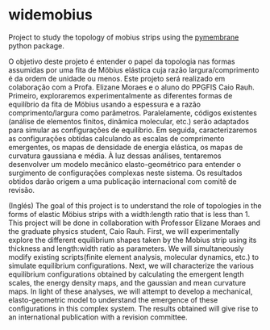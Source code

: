 # widemobius
Project to study the topology of mobius strips using the [pymembrane]([https://github.com/fdmatoz/PyMembrane]) python package.

O objetivo deste projeto é entender o papel da topologia nas formas assumidas por uma fita de Möbius elástica cuja razão largura/comprimento é da ordem de unidade ou menos. Este projeto será realizado em colaboração com a Profa. Elizane Moraes e o aluno do PPGFIS Caio Rauh. Primeiro, exploraremos experimentalmente as diferentes formas de equilíbrio da fita de Möbius usando a espessura e a razão comprimento/largura como parâmetros. Paralelamente, códigos existentes (análise de elementos finitos, dinâmica molecular, etc.) serão adaptados para simular as configurações de equilíbrio. Em seguida, caracterizaremos as configurações obtidas calculando as escalas de comprimento emergentes, os mapas de densidade de energia elástica, os mapas de curvatura gaussiana e média. À luz dessas análises, tentaremos desenvolver um modelo mecânico elasto-geométrico para entender o surgimento de configurações complexas neste sistema. Os resultados obtidos darão origem a uma publicação internacional com comitê de revisão.

(Inglés)
The goal of this project is to understand the role of topologies in the forms of elastic Möbius strips with a width:length ratio that is less than 1. This project will be done in collaboration with Professor Elizane Moraes and the graduate physics student, Caio Rauh. First, we will experimentally explore the different equilibrium shapes taken by the Mobius strip using its thickness and length:width ratio as parameters. We will simultaneously modify existing scripts(finite element analysis, molecular dynamics, etc.) to simulate equilibrium configurations. Next, we will characterize the various equilibrium configurations obtained by calculating the emergent length scales, the energy density maps, and the gaussian and mean curvature maps. In light of these analyses, we will attempt to develop a mechanical, elasto-geometric model to understand the emergence of these configurations in this complex system. The results obtained will give rise to an international publication with a revision committee.
